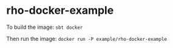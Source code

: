 # rho-docker-example

To build the image:
``` sbt docker ```

Then run the image:
``` docker run -P example/rho-docker-example ```
